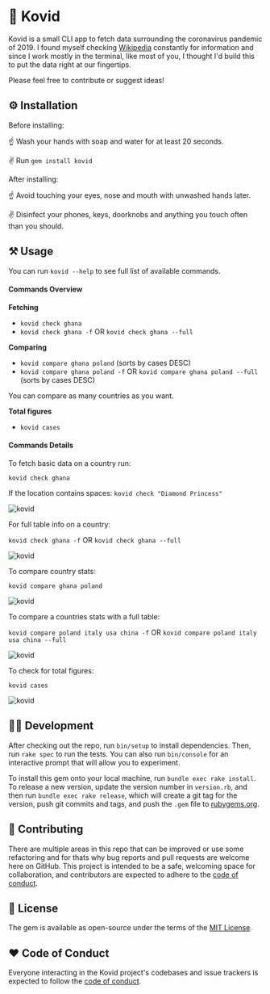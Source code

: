 # 🦠 Kovid

Kovid is a small CLI app to fetch data surrounding the coronavirus pandemic of 2019. I found myself checking [Wikipedia](https://en.wikipedia.org/wiki/2019%E2%80%9320_coronavirus_pandemic) constantly for information and since I work mostly in the terminal, like most of you, I thought I'd build this to put the data right at our fingertips.



Please feel free to contribute or suggest ideas!

## ⚙️ Installation

Before installing:

☝️ Wash your hands with soap and water for at least 20 seconds.

✌️ Run `gem install kovid`


After installing:

☝️ Avoid touching your eyes, nose and mouth with unwashed hands later.

✌️ Disinfect your phones, keys, doorknobs and anything you touch often than you should.



## ⚒️ Usage

You can run `kovid --help` to see full list of available commands.

#### Commands Overview
 **Fetching**
* `kovid check ghana`
* `kovid check ghana -f` OR `kovid check ghana --full`

**Comparing**
* `kovid compare ghana poland` (sorts by cases DESC)
* `kovid compare ghana poland -f` OR `kovid compare ghana poland --full` (sorts by cases DESC)

You can compare as many countries as you want.

**Total figures**
* `kovid cases`



#### Commands Details
To fetch basic data on a country run:

`kovid check ghana`

If the location contains spaces: `kovid check "Diamond Princess"`

![kovid](https://i.gyazo.com/ca57d9250c7523a921d0d7e1104716be.png "Covid data.")

For full table info on a country:

`kovid check ghana -f` OR `kovid check ghana --full`

![kovid](https://i.gyazo.com/628f07faf8e3c1c2a0b6ab05e4a86404.png "Covid data.")

To compare country stats:

`kovid compare ghana poland`

![kovid](https://i.gyazo.com/a15922e13e9e6c1ba804ccf5beeb863b.png "Covid data.")

To compare a countries stats with a full table:

`kovid compare poland italy usa china -f` OR `kovid compare poland italy usa china --full`

![kovid](https://i.gyazo.com/7ce86c5e93d549e1412fb6104a1d7877.png "Covid data.")

To check for total figures:

`kovid cases`

![kovid](https://i.gyazo.com/f8a21ae54152cd945fbb124b72d12ff7.png "Covid data.")

## 👨‍💻 Development

After checking out the repo, run `bin/setup` to install dependencies. Then, run `rake spec` to run the tests. You can also run `bin/console` for an interactive prompt that will allow you to experiment.

To install this gem onto your local machine, run `bundle exec rake install`. To release a new version, update the version number in `version.rb`, and then run `bundle exec rake release`, which will create a git tag for the version, push git commits and tags, and push the `.gem` file to [rubygems.org](https://rubygems.org).

## 🤲 Contributing

There are multiple areas in this repo that can be improved  or use some refactoring and for thats why bug reports and pull requests are welcome here on GitHub. This project is intended to be a safe, welcoming space for collaboration, and contributors are expected to adhere to the [code of conduct](https://github.com/siaw23/kovid/blob/master/CODE_OF_CONDUCT.md).


## 🔖 License

The gem is available as open-source under the terms of the [MIT License](https://opensource.org/licenses/MIT).

## ❤️ Code of Conduct

Everyone interacting in the Kovid project's codebases and issue trackers is expected to follow the [code of conduct](https://github.com/siaw23/kovid/blob/master/CODE_OF_CONDUCT.md).
